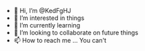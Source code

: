 - 👋 Hi, I’m @KedFgHJ
- 👀 I’m interested in things
- 🌱 I’m currently learning 
- 💞️ I’m looking to collaborate on future things
- 📫 How to reach me ... You can't 

<!---
KedFgHJ/KedFgHJ is a ✨ special ✨ repository because its `README.md` (this file) appears on your GitHub profile.
You can click the Preview link to take a look at your changes.
--->
